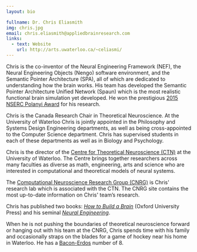```yaml
---
layout: bio

fullname: Dr. Chris Eliasmith
img: chris.jpg
email: chris.eliasmith@appliedbrainresearch.com
links:
  - text: Website
    url: http://arts.uwaterloo.ca/~celiasmi/
---
```


Chris is the co-inventor of the Neural Engineering Framework (NEF),
the Neural Engineering Objects (Nengo) software environment, and the
Semantic Pointer Architecture (SPA), all of which are dedicated to
understanding how the brain works. His team has developed the
Semantic Pointer Architecture Unified Network (Spaun) which is the
most realistic functional brain simulation yet developed.  He won
the prestigious [2015 NSERC Polanyi Award](
http://www.nserc-crsng.gc.ca/Prizes-Prix/Polanyi-Polanyi/Profiles-Profils/Eliasmith-Eliasmith_eng.asp)
for his research.

Chris is the Canada Research Chair in Theoretical Neuroscience. At
the University of Waterloo Chris is jointly appointed in the
Philosophy and Systems Design Engineering departments, as well as
being cross-appointed to the Computer Science department. Chris has
supervised students in each of these departments as well as in
Biology and Psychology.

Chris is the director of the [Centre for Theoretical Neuroscience (CTN)](
http://ctn.uwaterloo.ca/) at the University of Waterloo. The
Centre brings together researchers across many faculties as diverse
as math, engineering, arts and science who are interested in
computational and theoretical models of neural systems.

The [Computational Neuroscience Research Group (CNRG)](
http://compneuro.uwaterloo.ca/) is Chris' research lab which
is associated with the CTN. The CNRG site contains the most
up-to-date information on Chris' team’s research.

Chris has published two books: [*How to Build a Brain*](
http://compneuro.uwaterloo.ca/research/spa.html) (Oxford
University Press) and his seminal [*Neural Engineering*](
http://compneuro.uwaterloo.ca/research/nef.html).

When he is not pushing the boundaries of theoretical neuroscience
forward or hanging out with his team at the CNRG, Chris spends time
with his family and occasionally straps on the blades for a game of
hockey near his home in Waterloo.  He has a
[Bacon-Erdos](https://en.wikipedia.org/wiki/Erd%C5%91s%E2%80%93Bacon_number)
number of 8.
